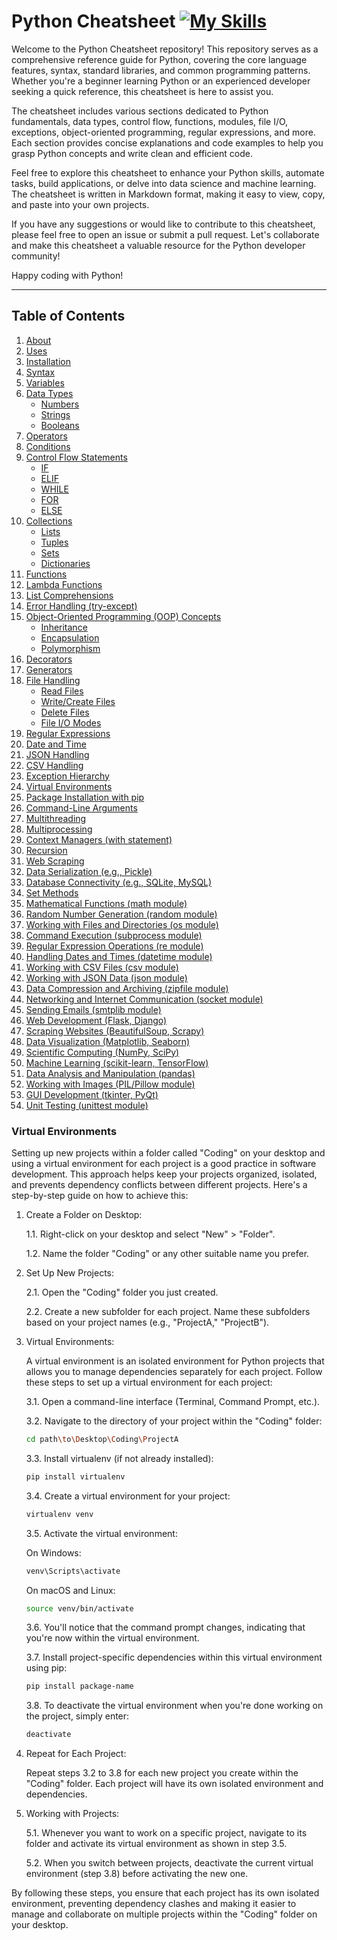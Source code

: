 # Python Cheatsheet [![My Skills](https://skillicons.dev/icons?i=py&theme=dark)](https://skillicons.dev)

Welcome to the Python Cheatsheet repository! This repository serves as a comprehensive reference guide for Python, covering the core language features, syntax, standard libraries, and common programming patterns. Whether you're a beginner learning Python or an experienced developer seeking a quick reference, this cheatsheet is here to assist you.

The cheatsheet includes various sections dedicated to Python fundamentals, data types, control flow, functions, modules, file I/O, exceptions, object-oriented programming, regular expressions, and more. Each section provides concise explanations and code examples to help you grasp Python concepts and write clean and efficient code.

Feel free to explore this cheatsheet to enhance your Python skills, automate tasks, build applications, or delve into data science and machine learning. The cheatsheet is written in Markdown format, making it easy to view, copy, and paste into your own projects.

If you have any suggestions or would like to contribute to this cheatsheet, please feel free to open an issue or submit a pull request. Let's collaborate and make this cheatsheet a valuable resource for the Python developer community!

Happy coding with Python!

***

## Table of Contents

1. [About](#about)
2. [Uses](#uses)
3. [Installation](#installation)
4. [Syntax](#syntax)
5. [Variables](#variables)
6. [Data Types](#data-types)
   - [Numbers](#numbers)
   - [Strings](#strings)
   - [Booleans](#booleans)
7. [Operators](#operators)
8. [Conditions](#conditions)
9. [Control Flow Statements](#control-flow-statements)
   - [IF](#if)
   - [ELIF](#elif)
   - [WHILE](#while)
   - [FOR](#for)
   - [ELSE](#else)
10. [Collections](#collections)
    - [Lists](#lists)
    - [Tuples](#tuples)
    - [Sets](#sets)
    - [Dictionaries](#dictionaries)
11. [Functions](#functions)
12. [Lambda Functions](#lambda-functions)
13. [List Comprehensions](#list-comprehensions)
14. [Error Handling (try-except)](#error-handling-try-except)
15. [Object-Oriented Programming (OOP) Concepts](#object-oriented-programming-oop-concepts)
    - [Inheritance](#inheritance)
    - [Encapsulation](#encapsulation)
    - [Polymorphism](#polymorphism)
16. [Decorators](#decorators)
17. [Generators](#generators)
18. [File Handling](#file-handling)
    - [Read Files](#read-files)
    - [Write/Create Files](#write-create-files)
    - [Delete Files](#delete-files)
    - [File I/O Modes](#file-io-modes)
19. [Regular Expressions](#regular-expressions)
20. [Date and Time](#date-and-time)
21. [JSON Handling](#json-handling)
22. [CSV Handling](#csv-handling)
23. [Exception Hierarchy](#exception-hierarchy)
24. [Virtual Environments](#virtual-environments)
25. [Package Installation with pip](#package-installation-with-pip)
26. [Command-Line Arguments](#command-line-arguments)
27. [Multithreading](#multithreading)
28. [Multiprocessing](#multiprocessing)
29. [Context Managers (with statement)](#context-managers-with-statement)
30. [Recursion](#recursion)
31. [Web Scraping](#web-scraping)
32. [Data Serialization (e.g., Pickle)](#data-serialization-eg-pickle)
33. [Database Connectivity (e.g., SQLite, MySQL)](#database-connectivity-eg-sqlite-mysql)
34. [Set Methods](#set-methods)
35. [Mathematical Functions (math module)](#mathematical-functions-math-module)
36. [Random Number Generation (random module)](#random-number-generation-random-module)
37. [Working with Files and Directories (os module)](#working-with-files-and-directories-os-module)
38. [Command Execution (subprocess module)](#command-execution-subprocess-module)
39. [Regular Expression Operations (re module)](#regular-expression-operations-re-module)
40. [Handling Dates and Times (datetime module)](#handling-dates-and-times-datetime-module)
41. [Working with CSV Files (csv module)](#working-with-csv-files-csv-module)
42. [Working with JSON Data (json module)](#working-with-json-data-json-module)
43. [Data Compression and Archiving (zipfile module)](#data-compression-and-archiving-zipfile-module)
44. [Networking and Internet Communication (socket module)](#networking-and-internet-communication-socket-module)
45. [Sending Emails (smtplib module)](#sending-emails-smtplib-module)
46. [Web Development (Flask, Django)](#web-development-flask-django)
47. [Scraping Websites (BeautifulSoup, Scrapy)](#scraping-websites-beautifulsoup-scrapy)
48. [Data Visualization (Matplotlib, Seaborn)](#data-visualization-matplotlib-seaborn)
49. [Scientific Computing (NumPy, SciPy)](#scientific-computing-numpy-scipy)
50. [Machine Learning (scikit-learn, TensorFlow)](#machine-learning-scikit-learn-tensorflow)
51. [Data Analysis and Manipulation (pandas)](#data-analysis-and-manipulation-pandas)
52. [Working with Images (PIL/Pillow module)](#working-with-images-pilpillow-module)
53. [GUI Development (tkinter, PyQt)](#gui-development-tkinter-pyqt)
54. [Unit Testing (unittest module)](#unit-testing-unittest-module)


### Virtual Environments

Setting up new projects within a folder called "Coding" on your desktop and using a virtual environment for each project is a good practice in software development. This approach helps keep your projects organized, isolated, and prevents dependency conflicts between different projects. Here's a step-by-step guide on how to achieve this:

1. Create a Folder on Desktop:

   1.1. Right-click on your desktop and select "New" > "Folder".
   
   1.2. Name the folder "Coding" or any other suitable name you prefer.

3. Set Up New Projects:

   2.1. Open the "Coding" folder you just created.
   
   2.2. Create a new subfolder for each project. Name these subfolders based on your project names (e.g., "ProjectA," "ProjectB").

5. Virtual Environments:

   A virtual environment is an isolated environment for Python projects that allows you to manage dependencies separately for each project. Follow these steps to set up a virtual environment for each project:

   3.1. Open a command-line interface (Terminal, Command Prompt, etc.).

   3.2. Navigate to the directory of your project within the "Coding" folder:

   ``` bash
   cd path\to\Desktop\Coding\ProjectA
   ```
   3.3. Install virtualenv (if not already installed):

   ``` bash
   pip install virtualenv
   ```
   3.4. Create a virtual environment for your project:

   ``` bash
   virtualenv venv
   ```
   3.5. Activate the virtual environment:

   On Windows:
   ``` bash 
   venv\Scripts\activate
   ```
   On macOS and Linux:
   
   ``` bash
   source venv/bin/activate
   ```
   3.6. You'll notice that the command prompt changes, indicating that you're now within the virtual environment.

   3.7. Install project-specific dependencies within this virtual environment using pip:

   ``` bash
   pip install package-name
   ```
   3.8. To deactivate the virtual environment when you're done working on the project, simply enter:
   
   ``` bash
   deactivate
   ```
6. Repeat for Each Project:

   Repeat steps 3.2 to 3.8 for each new project you create within the "Coding" folder. Each project will have its own isolated environment and dependencies.

7. Working with Projects:

   5.1. Whenever you want to work on a specific project, navigate to its folder and activate its virtual environment as shown in step 3.5.

   5.2. When you switch between projects, deactivate the current virtual environment (step 3.8) before activating the new one.

By following these steps, you ensure that each project has its own isolated environment, preventing dependency clashes and making it easier to manage and collaborate on multiple projects within the "Coding" folder on your desktop.
